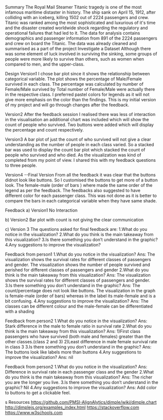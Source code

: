 
Summary
The Royal Mail Steamer Titanic tragedy is one of the most infamous maritime distaster in history. The ship sank on April 15, 1912, after colliding with an iceberg, killing 1502 out of 2224 passengers and crew.
Titanic was ranked among the most sophisticated and luxurious of it's time and the disaster created worldwide shock regarding the regulatory and operational failures that had led to it.
The data for analysis contains demographics and passenger information from 891 of the 2224 passengers and crew on board the Titanic. The data was already cleaned and summarised as a part of the project Investigate a Dataset
Although there was some element of luck involved in surviving the sinking, some groups of people were more likely to survive than others, such as women when compared to men, and the upper-class.

Design
Version1
I chose bar plot since it shows the relationship between categorical variable. The plot shows the percentage of Male/Female survived in each class.
The percentage was calculated by number of Female/Male survived by Total number of Female/Male were actually there in the respective class.
I preferred pastel colors for legends as it will not give more emphasis on the color than the findings. 
This is my initial version of my project and  will go through changes after the feedback.

Version2
After the feedback session I realised there was less of interaction in the visualisation an additional chart was included which will show the count of people who survived.
Two buttons were added which will display the percentage and count respectively.

Version3
A bar plot of just the count of who survived will not give a clear understanding as the number of people in each class varied.
So a stacked bar was used to display the count bar plot which stacked the count of people who survived and who died. 
As the visualization was kind of completed from my point of view. I shared this with my feedback questions to three people.

Version4 --Final Version
From all the feedback it was clear that the buttons didnot look like buttons. So I customised the buttons to get more of a button look.
The female-male (order of bars ) where made the same order of the legend as per the feedback.
The feedbacks also suggested to have different color for each passenger class. This was not done as it is better to compare the bars in each 
categorical variable when they have same shade.


Feedback
a) Version1
No Interaction

b) Version2
Bar plot with count is not giving the clear communication 

c) Version 3
The questions asked for final feedback are:
1.What do you notice in the visualization?
2.What do you think is the main takeaway from this visualization?
3.Is there something you don’t understand in the graphic?
4.Any suggestions to improve the visualization?

Feedback from person1
1.What do you notice in the visualization?
Ans: The visualization shows the survival rates for different classes of passengers and gender.
The visualization shows the number of people survived and perished for different classes of passengers and gender
2.What do you think is the main takeaway from this visualization?
Ans: The visualization shows the survival rates for different classes of passengers and gender.
3.Is there something you don’t understand in the graphic?
Ans: The count/percentage does not look like buttons.
The visualization in the graph is female-male (order of bars) whereas in the label its male-female and is a bit confusing.
4.Any suggestions to improve the visualization?
Ans: The classes can be different colour and the male-female can be differentiated with a shading


Feedback from person2
1.What do you notice in the visualization?
Ans: Stark difference in the male to female ratio in survival rate
2.What do you think is the main takeaway from this visualization?
Ans: 1)First class passengers who have survived (both male and females) greater than the other classes.(class 2 and 3)
2)Least difference in male female survival rate in class 3
3.Is there something you don’t understand in the graphic?
Ans: The buttons look like labels more than buttons
4.Any suggestions to improve the visualization?
Ans: nil

Feedback from person2
1.What do you notice in the visualization?
Ans: Difference in survival rate in each passenger class and the gender
2.What do you think is the main takeaway from this visualization?
Ans: The richer you are the longer you live.
3.Is there something you don’t understand in the graphic?
Nil
4.Any suggestions to improve the visualization?
Ans: Add color to buttons to get a clickable feel.

s
Resources
https://github.com/PMSI-AlignAlytics/dimple/wiki/dimple.chart
http://dimplejs.org/examples_index.html
https://stackoverflow.com
https://www.w3schools.com
